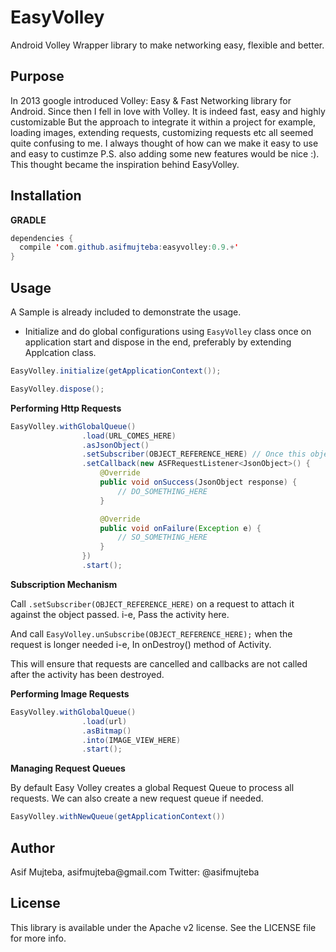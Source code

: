 # EasyVolley
Android Volley Wrapper library to make networking easy, flexible and better.

<h2>Purpose</h2>
In 2013 google introduced Volley: Easy & Fast Networking library for Android. Since then I fell in love with Volley. It is indeed fast, easy and highly customizable But the approach to integrate it within a project for example, loading images, extending requests, customizing requests etc all seemed quite confusing to me. I always thought of how can we make it easy to use and easy to custimze P.S. also adding some new features would be nice :). This thought became the inspiration behind EasyVolley.

<h2>Installation</h2>

**GRADLE**

````java
dependencies {
  compile 'com.github.asifmujteba:easyvolley:0.9.+'
}
````
<h2>Usage</h2>
A Sample is already included to demonstrate the usage.

- Initialize and do global configurations using `EasyVolley` class once on application start and dispose in the end, preferably by extending Applcation class.

````java
EasyVolley.initialize(getApplicationContext());
````

````java
EasyVolley.dispose();
````

**Performing Http Requests**
````java
EasyVolley.withGlobalQueue()
                .load(URL_COMES_HERE)
                .asJsonObject()
                .setSubscriber(OBJECT_REFERENCE_HERE) // Once this object unsubscribes the request is cancelled and no callbacks are called
                .setCallback(new ASFRequestListener<JsonObject>() {
                    @Override
                    public void onSuccess(JsonObject response) {
                        // DO_SOMETHING_HERE
                    }

                    @Override
                    public void onFailure(Exception e) {
                        // SO_SOMETHING_HERE
                    }
                })
                .start();
````

**Subscription Mechanism**

Call `.setSubscriber(OBJECT_REFERENCE_HERE)` on a request to attach it against the object passed. i-e, Pass the activity here.

And call `EasyVolley.unSubscribe(OBJECT_REFERENCE_HERE);` when the request is longer needed i-e, In onDestroy() method of Activity.

This will ensure that requests are cancelled and callbacks are not called after the activity has been destroyed.


**Performing Image Requests**

````java
EasyVolley.withGlobalQueue()
                .load(url)
                .asBitmap()
                .into(IMAGE_VIEW_HERE)
                .start();
````

**Managing Request Queues**

By default Easy Volley creates a global Request Queue to process all requests. We can also create a new request queue if needed.

````java
EasyVolley.withNewQueue(getApplicationContext())
````




<h2>Author</h2>
Asif Mujteba, asifmujteba@gmail.com
Twitter: @asifmujteba

<h2>License</h2>
This library is available under the Apache v2 license. See the LICENSE file for more info.
